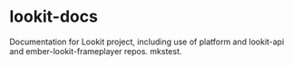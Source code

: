 # lookit-docs
Documentation for Lookit project, including use of platform and lookit-api and ember-lookit-frameplayer repos. mkstest.
